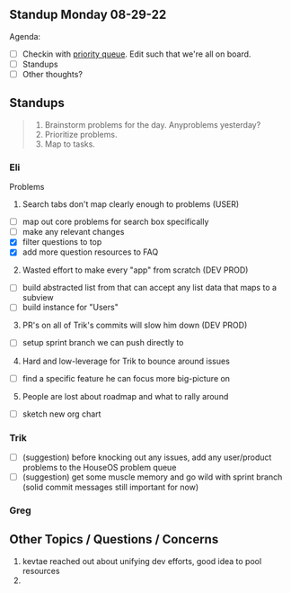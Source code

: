 ## Standup Monday 08-29-22

Agenda:

- [ ] Checkin with [priority queue](https://github.com/orgs/Krause-House/projects/6/views/1). Edit such that we're all on board.
- [ ] Standups
- [ ] Other thoughts?

## Standups

> 1. Brainstorm problems for the day. Anyproblems yesterday?
> 2. Prioritize problems.
> 3. Map to tasks.


### Eli
Problems

1. Search tabs don't map clearly enough to problems (USER)
- [ ] map out core problems for search box specifically
- [ ] make any relevant changes
- [x] filter questions to top
- [x] add more question resources to FAQ

2. Wasted effort to make every "app" from scratch (DEV PROD)
- [ ] build abstracted list from that can accept any list data that maps to a subview
- [ ] build instance for "Users"

3. PR's on all of Trik's commits will slow him down (DEV PROD)
- [ ] setup sprint branch we can push directly to

4. Hard and low-leverage for Trik to bounce around issues
- [ ] find a specific feature he can focus more big-picture on

5. People are lost about roadmap and what to rally around
- [ ] sketch new org chart

### Trik
- [ ] (suggestion) before knocking out any issues, add any user/product problems to the HouseOS problem queue
- [ ] (suggestion) get some muscle memory and go wild with sprint branch (solid commit messages still important for now)

### Greg


## Other Topics / Questions / Concerns
1. kevtae reached out about unifying dev efforts, good idea to pool resources
2. 
